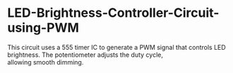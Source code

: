 # LED-Brightness-Controller-Circuit-using-PWM
This circuit uses a 555 timer IC to generate a PWM signal that controls LED brightness. The potentiometer adjusts the duty cycle, allowing smooth dimming.
